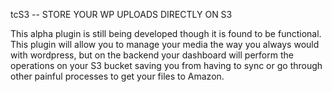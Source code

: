 tcS3 -- STORE YOUR WP UPLOADS DIRECTLY ON S3

This alpha plugin is still being developed though it is found to be functional. This plugin will allow you to manage your media the way you always would with wordpress, but on the backend your dashboard will perform the operations on your S3 bucket saving you from having to sync or go through other painful processes to get your files to Amazon.